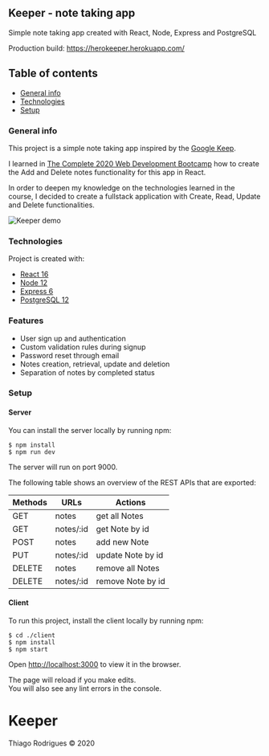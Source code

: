## Keeper - note taking app

Simple note taking app created with React, Node, Express and PostgreSQL

Production build: https://herokeeper.herokuapp.com/

## Table of contents

- [General info](#general-info)
- [Technologies](#technologies)
- [Setup](#setup)

### General info

This project is a simple note taking app inspired by the [Google Keep](https://keep.google.com/).

I learned in [The Complete 2020 Web Development Bootcamp](https://www.udemy.com/course/the-complete-web-development-bootcamp/) how to create the Add and Delete notes functionality for this app in React.

In order to deepen my knowledge on the technologies learned in the course, I decided to create a fullstack application with Create, Read, Update and Delete functionalities.

![Keeper demo](https://i.imgur.com/E6SvdrT.png)

### Technologies

Project is created with:

- [React 16](https://reactjs.org/)
- [Node 12](https://nodejs.org/en/)
- [Express 6](https://expressjs.com/pt-br/)
- [PostgreSQL 12](https://www.postgresql.org/)

### Features
- User sign up and authentication 
- Custom validation rules during signup
- Password reset through email
- Notes creation, retrieval, update and deletion
- Separation of notes by completed status

### Setup
#### Server
You can install the server locally by running npm:

```
$ npm install
$ npm run dev
```
The server will run on port 9000.

The following table shows an overview of the REST APIs that are exported:

| Methods | URLs      | Actions           |
| ------- | --------- | ----------------- |
| GET     | notes     | get all Notes     |
| GET     | notes/:id | get Note by id    |
| POST    | notes     | add new Note      |
| PUT     | notes/:id | update Note by id |
| DELETE  | notes     | remove all Notes  |
| DELETE  | notes/:id | remove Note by id |

#### Client
To run this project, install the client locally by running npm:

```
$ cd ./client
$ npm install
$ npm start
```

Open [http://localhost:3000](http://localhost:3000) to view it in the browser.

The page will reload if you make edits.<br />
You will also see any lint errors in the console.

# Keeper

Thiago Rodrigues © 2020


